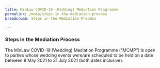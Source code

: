 ```yaml
---
title: MinLaw COVID-19 (Wedding) Mediation Programme
permalink: /mcmp/steps-in-the-mediation-process
breadcrumb: Steps in the Mediation Process

---
```


### Steps in the Mediation Process ###

The MinLaw COVID-19 (Wedding) Mediation Programme (“MCMP”) is open to parties whose wedding events were/are scheduled to be held on a date between 8 May 2021 to 31 July 2021 (both dates inclusive).


